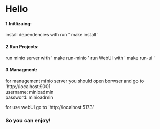 <h1>Hello</h1>

<h4>1.Initlizaing:</h4>

install dependencies with run ' make install '

<h4>2.Run Projects:</h4>

run minio server with ' make run-minio '
run WebUI with ' make run-ui '

<h4>3.Managment:</h4>

for management minio server you should open borwser and go to 'http://localhost:9001' <br/>
username: minioadmin <br/>
password: minioadmin

for use webUI go to 'http://localhost:5173'

<h3>So you can enjoy!</h3>
